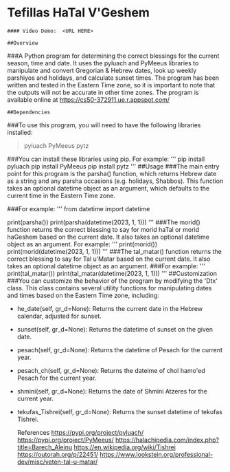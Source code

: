 # Tefillas HaTal V'Geshem
    #### Video Demo:  <URL HERE>

    ##Overview
###A Python program for determining the correct blessings for the current season, time and date. It uses the pyluach and PyMeeus libraries to manipulate and convert Gregorian & Hebrew dates, look up weekly parshiyos and holidays, and calculate sunset times. The program has been written and tested in the Eastern Time zone, so it is important to note that the outputs will not be accurate in other time zones. The program is available online at https://cs50-372911.ue.r.appspot.com/

    ##Dependencies
###To use this program, you will need to have the following libraries installed:

>pyluach
>PyMeeus
>pytz

###You can install these libraries using pip. For example:
'''
pip install pyluach
pip install PyMeeus
pip install pytz
'''
    ##Usage
###The main entry point for this program is the parsha() function, which returns Hebrew date as a string and any parsha occasions (e.g. holidays, Shabbos). This function takes an optional datetime object as an argument, which defaults to the current time in the Eastern Time zone.

###For example:
'''
from datetime import datetime

print(parsha())
print(parsha(datetime(2023, 1, 1)))
'''
###The morid() function returns the correct blessing to say for morid haTal or morid haGeshem based on the current date. It also takes an optional datetime object as an argument.
For example:
'''
print(morid())
print(morid(datetime(2023, 1, 1)))
'''
###The tal_matar() function returns the correct blessing to say for Tal u'Matar based on the current date. It also takes an optional datetime object as an argument.
###For example:
'''
print(tal_matar())
print(tal_matar(datetime(2023, 1, 1)))
'''
    ##Customization
###You can customize the behavior of the program by modifying the 'Dtx' class. This class contains several utility functions for manipulating dates and times based on the Eastern Time zone, including:

- he_date(self, gr_d=None): Returns the current date in the Hebrew calendar, adjusted for sunset.
- sunset(self, gr_d=None): Returns the datetime of sunset on the given date.
- pesach(self, gr_d=None): Returns the datetime of Pesach for the current year.
- pesach_ch(self, gr_d=None): Returns the dateime of chol hamo'ed Pesach for the current year.
- shmini(self, gr_d=None): Returns the date of Shmini Atzeres for the current year.
- tekufas_Tishrei(self, gr_d=None): Returns the sunset datetime of tekufas Tishrei.

    References
https://pypi.org/project/pyluach/
https://pypi.org/project/PyMeeus/
https://halachipedia.com/index.php?title=Barech_Aleinu
https://en.wikipedia.org/wiki/Tishrei
https://outorah.org/p/22451/
https://www.lookstein.org/professional-dev/misc/veten-tal-u-matar/